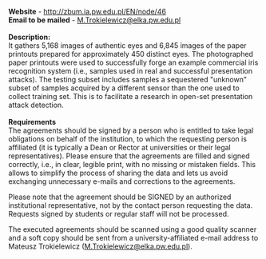**Website** - http://zbum.ia.pw.edu.pl/EN/node/46<br/>
**Email to be mailed** - M.Trokielewicz@elka.pw.edu.pl<br/><br/>
**Description:** <br/>
It gathers 5,168 images of authentic eyes and 6,845 images of the paper printouts prepared for approximately 450 distinct eyes. The photographed paper printouts were used to successfully forge an example commercial iris recognition system (i.e., samples used in real and successful presentation attacks). The testing subset includes samples a sequestered "unknown" subset of samples acquired by a different sensor than the one used to collect training set. This is to facilitate a research in open-set presentation attack detection.
<br/><br/>
**Requirements**<br/>
 The agreements should be signed by a person who is entitled to take legal obligations on behalf of the institution, to which the requesting person is affiliated (it is typically a Dean or Rector at universities or their legal representatives). Please ensure that the agreements are filled and signed correctly, i.e., in clear, legible print, with no missing or mistaken fields. This allows to simplify the process of sharing the data and lets us avoid exchanging unnecessary e-mails and corrections to the agreements.

Please note that the agreement should be SIGNED by an authorized institutional representative, not by the contact person requesting the data. Requests signed by students or regular staff will not be processed.

The executed agreements should be scanned using a good quality scanner and a soft copy should be sent from a university-affiliated e-mail address to Mateusz Trokielewicz (M.Trokielewicz@elka.pw.edu.pl).
